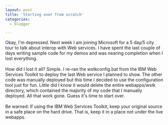 ```yaml
---
layout: post
title: 'Starting over from scratch'
categories:
  - blogger

---
```


Okay, I'm depressed.  Next week I am joining Microsoft for a 5 day/5 city tour to talk about interop with Web services.  I have spent the last couple of days writing sample code for my demos and was nearing completion when I lost everything.
<br />
<br />How did I lost it all?  Simple.  I re-ran the wstkconfig.bat from the IBM Web Services Toolkit to deploy the last Web service I planned to show.  The other code was manually deployed but this time I decided to use the configuration tool just for fun.  Little did I know it would delete the entire webapps/wstk directory, which contained the majority of my code that I manually deployed.  All that work gone.  Guess it's time to start over.
<br />
<br />Be warned: If using the IBM Web Services Toolkit, keep your original source in a safe place on the hard drive.  That is, keep it in a place not under the live webapps.

